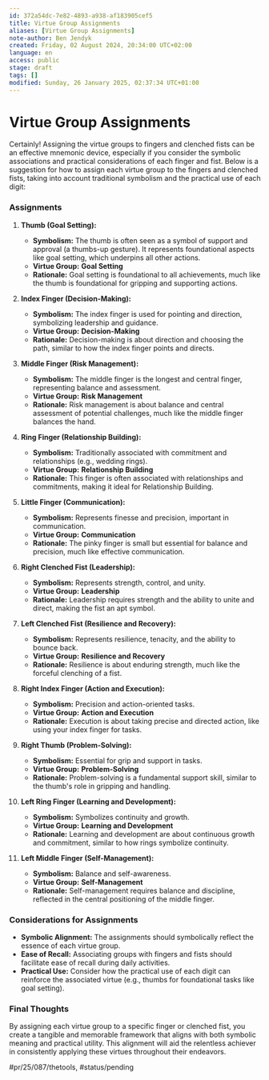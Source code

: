 ```yaml
---
id: 372a54dc-7e82-4893-a938-af183905cef5
title: Virtue Group Assignments
aliases: [Virtue Group Assignments]
note-author: Ben Jendyk
created: Friday, 02 August 2024, 20:34:00 UTC+02:00
language: en
access: public
stage: draft
tags: []
modified: Sunday, 26 January 2025, 02:37:34 UTC+01:00
---
```


# Virtue Group Assignments

Certainly! Assigning the virtue groups to fingers and clenched fists can be an effective mnemonic device, especially if you consider the symbolic associations and practical considerations of each finger and fist. Below is a suggestion for how to assign each virtue group to the fingers and clenched fists, taking into account traditional symbolism and the practical use of each digit:

### Assignments

1. **Thumb (Goal Setting):**  
	- **Symbolism:** The thumb is often seen as a symbol of support and approval (a thumbs-up gesture). It represents foundational aspects like goal setting, which underpins all other actions.
	- **Virtue Group:** **Goal Setting**
	- **Rationale:** Goal setting is foundational to all achievements, much like the thumb is foundational for gripping and supporting actions.

2. **Index Finger (Decision-Making):**  
	- **Symbolism:** The index finger is used for pointing and direction, symbolizing leadership and guidance.
	- **Virtue Group:** **Decision-Making**
	- **Rationale:** Decision-making is about direction and choosing the path, similar to how the index finger points and directs.

3. **Middle Finger (Risk Management):**  
	- **Symbolism:** The middle finger is the longest and central finger, representing balance and assessment.
	- **Virtue Group:** **Risk Management**
	- **Rationale:** Risk management is about balance and central assessment of potential challenges, much like the middle finger balances the hand.

4. **Ring Finger (Relationship Building):**  
	- **Symbolism:** Traditionally associated with commitment and relationships (e.g., wedding rings).
	- **Virtue Group:** **Relationship Building**
	- **Rationale:** This finger is often associated with relationships and commitments, making it ideal for Relationship Building.

5. **Little Finger (Communication):**  
	- **Symbolism:** Represents finesse and precision, important in communication.
	- **Virtue Group:** **Communication**
	- **Rationale:** The pinky finger is small but essential for balance and precision, much like effective communication.

6. **Right Clenched Fist (Leadership):**  
	- **Symbolism:** Represents strength, control, and unity.
	- **Virtue Group:** **Leadership**
	- **Rationale:** Leadership requires strength and the ability to unite and direct, making the fist an apt symbol.

7. **Left Clenched Fist (Resilience and Recovery):**  
	- **Symbolism:** Represents resilience, tenacity, and the ability to bounce back.
	- **Virtue Group:** **Resilience and Recovery**
	- **Rationale:** Resilience is about enduring strength, much like the forceful clenching of a fist.

8. **Right Index Finger (Action and Execution):**  
	- **Symbolism:** Precision and action-oriented tasks.
	- **Virtue Group:** **Action and Execution**
	- **Rationale:** Execution is about taking precise and directed action, like using your index finger for tasks.

9. **Right Thumb (Problem-Solving):**  
	- **Symbolism:** Essential for grip and support in tasks.
	- **Virtue Group:** **Problem-Solving**
	- **Rationale:** Problem-solving is a fundamental support skill, similar to the thumb's role in gripping and handling.

10. **Left Ring Finger (Learning and Development):**  
	 - **Symbolism:** Symbolizes continuity and growth.
	 - **Virtue Group:** **Learning and Development**
	 - **Rationale:** Learning and development are about continuous growth and commitment, similar to how rings symbolize continuity.

11. **Left Middle Finger (Self-Management):**  
	 - **Symbolism:** Balance and self-awareness.
	 - **Virtue Group:** **Self-Management**
	 - **Rationale:** Self-management requires balance and discipline, reflected in the central positioning of the middle finger.

### Considerations for Assignments

- **Symbolic Alignment:** The assignments should symbolically reflect the essence of each virtue group.
- **Ease of Recall:** Associating groups with fingers and fists should facilitate ease of recall during daily activities.
- **Practical Use:** Consider how the practical use of each digit can reinforce the associated virtue (e.g., thumbs for foundational tasks like goal setting).

### Final Thoughts

By assigning each virtue group to a specific finger or clenched fist, you create a tangible and memorable framework that aligns with both symbolic meaning and practical utility. This alignment will aid the relentless achiever in consistently applying these virtues throughout their endeavors.


#pr/25/087/thetools, #status/pending